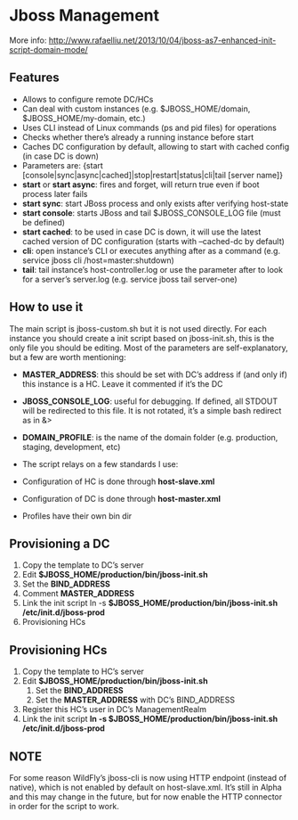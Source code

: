 Jboss Management 
=================

More info: http://www.rafaelliu.net/2013/10/04/jboss-as7-enhanced-init-script-domain-mode/

## Features

* Allows to configure remote DC/HCs
* Can deal with custom instances (e.g. $JBOSS_HOME/domain,  $JBOSS_HOME/my-domain, etc.)
* Uses CLI instead of Linux commands (ps and pid files) for operations
* Checks whether there’s already a running instance before start
* Caches DC configuration by default, allowing to start with cached config (in case DC is down)
* Parameters are: {start [console|sync|async|cached]|stop|restart|status|cli|tail [server name]}
* **start** or **start async**: fires and forget, will return true even if boot process later fails
* **start sync**: start JBoss process and only exists after verifying host-state
* **start console**: starts JBoss and tail $JBOSS_CONSOLE_LOG file (must be defined)
* **start cached**: to be used in case DC is down, it will use the latest cached version of DC configuration (starts with –cached-dc by default)
* **cli**: open instance’s CLI or executes anything after as a command (e.g. service jboss cli /host=master:shutdown)
* **tail**: tail instance’s host-controller.log or use the parameter after to look for a server’s server.log (e.g. service jboss tail server-one)

## How to use it

The main script is jboss-custom.sh but it is not used directly. For each instance you should create a init script based on jboss-init.sh, this is the only file you should be editing. Most of the parameters are self-explanatory, but a few are worth mentioning:

* **MASTER_ADDRESS**: this should be set with DC’s address if (and only if) this instance is a HC. Leave it commented if it’s the DC
* **JBOSS_CONSOLE_LOG**: useful for debugging. If defined, all STDOUT will be redirected to this file. It is not rotated, it’s a simple bash redirect as in &>
* **DOMAIN_PROFILE**: is the name of the domain folder (e.g. production, staging, development, etc)
* The script relays on a few standards I use:

* Configuration of HC is done through **host-slave.xml**
* Configuration of DC is done through **host-master.xml**
* Profiles have their own bin dir

## Provisioning a DC

1. Copy the template to DC’s server
2. Edit **$JBOSS_HOME/production/bin/jboss-init.sh**
3. Set the **BIND_ADDRESS**
4. Comment **MASTER_ADDRESS**
5. Link the init script ln -s **$JBOSS_HOME/production/bin/jboss-init.sh /etc/init.d/jboss-prod**
6. Provisioning HCs

## Provisioning HCs

1. Copy the template to HC’s server
2. Edit **$JBOSS_HOME/production/bin/jboss-init.sh**
	1. Set the **BIND_ADDRESS**
	2. Set the **MASTER_ADDRESS** with DC’s BIND_ADDRESS
3. Register this HC’s user in DC’s ManagementRealm
4. Link the init script **ln -s $JBOSS_HOME/production/bin/jboss-init.sh /etc/init.d/jboss-prod**

## NOTE 

For some reason WildFly’s jboss-cli is now using HTTP endpoint (instead of native), which is not enabled by default on host-slave.xml. It’s still in Alpha and this may change in the future, but for now enable the HTTP connector in order for the script to work.
